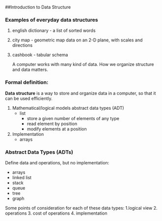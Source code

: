 ##Introduction to Data Structure

### Examples of everyday data structures

1. english dictionary -  a list of sorted words
2. city map - geometric map data on an 2-D plane, with scales and directions
3. cashbook - tabular schema

    A computer works with many kind of data.  How we organize structure and data matters.

### Formal definition:
**Data structure** is a way to store and organize data in a computer, so that it can be used efficiently.

1. Mathematical/logical models
    abstract data types (ADT)
    + list
        + store a given number of elements of any type
        + read element by position
        + modify elements at a position
2. Implementation
    + arrays


### Abstract Data Types (ADTs)
Define data and operations, but no implementation: <br>

  + arrays
  + linked list
  + stack
  + queue
  + tree
  + graph

Some points of consideration for each of these data types:
  1.logical view
  2. operations
  3. cost of operations
  4. implementation

